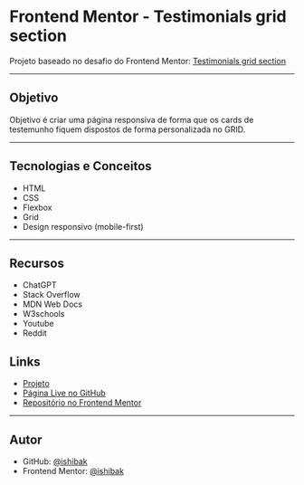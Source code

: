 # Frontend Mentor - Testimonials grid section

Projeto baseado no desafio do Frontend Mentor:
[Testimonials grid section](https://www.frontendmentor.io/challenges/testimonials-grid-section-Nnw6J7Un7)

---

## Objetivo

Objetivo é criar uma página responsiva de forma que os cards de testemunho fiquem dispostos de forma personalizada no GRID.

---

## Tecnologias e Conceitos

- HTML
- CSS
- Flexbox
- Grid
- Design responsivo (mobile-first)

---

## Recursos

- ChatGPT
- Stack Overflow
- MDN Web Docs
- W3schools
- Youtube
- Reddit

## Links

- [Projeto](https://github.com/ishibak/testimonials_grid)
- [Página Live no GitHub](https://ishibak.github.io/testimonials_grid/)
- [Repositório no Frontend Mentor](https://www.frontendmentor.io/solutions/responsive-grid-with-personalized-cards-A3V3l675Cl)

---

## Autor

- GitHub: [@ishibak](https://github.com/ishibak)
- Frontend Mentor: [@ishibak](https://www.frontendmentor.io/profile/ishibak)
